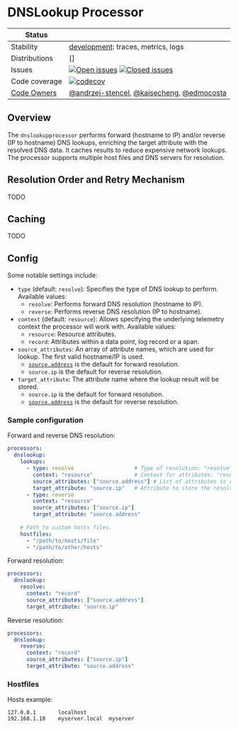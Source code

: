 # DNSLookup Processor

<!-- status autogenerated section -->
| Status        |           |
| ------------- |-----------|
| Stability     | [development]: traces, metrics, logs   |
| Distributions | [] |
| Issues        | [![Open issues](https://img.shields.io/github/issues-search/open-telemetry/opentelemetry-collector-contrib?query=is%3Aissue%20is%3Aopen%20label%3Aprocessor%2Fdnslookup%20&label=open&color=orange&logo=opentelemetry)](https://github.com/open-telemetry/opentelemetry-collector-contrib/issues?q=is%3Aopen+is%3Aissue+label%3Aprocessor%2Fdnslookup) [![Closed issues](https://img.shields.io/github/issues-search/open-telemetry/opentelemetry-collector-contrib?query=is%3Aissue%20is%3Aclosed%20label%3Aprocessor%2Fdnslookup%20&label=closed&color=blue&logo=opentelemetry)](https://github.com/open-telemetry/opentelemetry-collector-contrib/issues?q=is%3Aclosed+is%3Aissue+label%3Aprocessor%2Fdnslookup) |
| Code coverage | [![codecov](https://codecov.io/github/open-telemetry/opentelemetry-collector-contrib/graph/main/badge.svg?component=processor_dnslookup)](https://app.codecov.io/gh/open-telemetry/opentelemetry-collector-contrib/tree/main/?components%5B0%5D=processor_dnslookup&displayType=list) |
| [Code Owners](https://github.com/open-telemetry/opentelemetry-collector-contrib/blob/main/CONTRIBUTING.md#becoming-a-code-owner)    | [@andrzej-stencel](https://www.github.com/andrzej-stencel), [@kaisecheng](https://www.github.com/kaisecheng), [@edmocosta](https://www.github.com/edmocosta) |

[development]: https://github.com/open-telemetry/opentelemetry-collector/blob/main/docs/component-stability.md#development
<!-- end autogenerated section -->

## Overview

The `dnslookupprocessor` performs forward (hostname to IP) and/or reverse (IP to hostname) DNS lookups, enriching the target attribute with the resolved DNS data. It caches results to reduce expensive network lookups. The processor supports multiple host files and DNS servers for resolution.

## Resolution Order and Retry Mechanism
TODO

## Caching
TODO

## Config

Some notable settings include:

- `type` (default: `resolve`): Specifies the type of DNS lookup to perform. Available values:
  - `resolve`: Performs forward DNS resolution (hostname to IP).
  - `reverse`: Performs reverse DNS resolution (IP to hostname).
- `context` (default: `resource`): Allows specifying the underlying telemetry context the processor will work with. Available values:
  - `resource`: Resource attributes.
  - `record`: Attributes within a data point, log record or a span.
- `source_attributes`: An array of attribute names, which are used for lookup. The first valid hostname/IP is used.
  - [`source.address`](https://github.com/open-telemetry/semantic-conventions/blob/v1.32.0/docs/general/attributes.md#source) is the default for forward resolution. 
  - `source.ip` is the default for reverse resolution.
- `target_attribute`: The attribute name where the lookup result will be stored.
  - `source.ip` is the default for forward resolution.
  - [`source.address`](https://github.com/open-telemetry/semantic-conventions/blob/v1.32.0/docs/general/attributes.md#source) is the default for reverse resolution.

### Sample configuration

Forward and reverse DNS resolution:
```yaml
processors:
  dnslookup:
    lookups:
      - type: resolve                   # Type of resolution: "resolve" or "reverse"
        context: "resource"             # Context for attributes: "resource" or "record".
        source_attributes: ["source.address"] # List of attributes to check for hostnames. The first valid hostname is used.
        target_attribute: "source.ip"   # Attribute to store the resolved IP.
      - type: reverse                  
        context: "resource"            
        source_attributes: ["source.ip"]
        target_attribute: "source.address"
    
    # Path to custom hosts files.
    hostfiles: 
      - "/path/to/hosts/file"
      - "/path/to/other/hosts"
```

Forward resolution:
```yaml
processors:
  dnslookup:
    resolve:
      context: "record"
      source_attributes: ["source.address"]
      target_attribute: "source.ip"
```

Reverse resolution:
```yaml
processors:
  dnslookup:
    reverse:
      context: "record"
      source_attributes: ["source.ip"]
      target_attribute: "source.address"
```

### Hostfiles

Hosts example:

```
127.0.0.1       localhost
192.168.1.10    myserver.local  myserver
```
